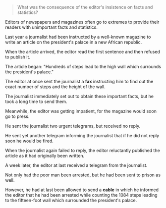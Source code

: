 > What was the consequence of the editor's insistence on facts and statistics?



Editors of newspapers and magazines often go to extremes to provide their readers with unimportant facts and statistics. 

Last year a journalist had been instructed by a well-known magazine to write an article on the president's palace in a new African republic. 

When the article arrived, the editor read the first sentence and then refused to publish it. 

The article began: "Hundreds of steps lead to the high wall which surrounds the president's palace."

The editor at once sent the journalist a **fax** instructing him to find out the exact number of steps and the height of the wall.  



The journalist immediately set out to obtain these important facts, but he took a long time to send them. 

Meanwhile, the editor was getting impatient, for the magazine would soon go to press. 

He sent the journalist two urgent telegrams, but received no reply. 

He sent yet another telegram informing the journalist that if he did not reply soon he would be fired. 

When the journalist again failed to reply, the editor reluctantly published the article as it had originally been written. 

A week later, the editor at last received a telegram from the journalist. 

Not only had the poor man been arrested, but he had been sent to prison as well. 

However, he had at last been allowed to send a **cable** in which he informed the editor that he had been arrested while counting the 1084 steps leading to the fifteen-foot wall which surrounded the president's palace.

